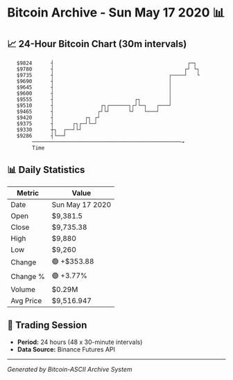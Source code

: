# Bitcoin Archive - Sun May 17 2020 📊

## 📈 24-Hour Bitcoin Chart (30m intervals)

```
   $9824      ┤                                           ┌─┐  
   $9780      ┤                                          ┌┘ └┐ 
   $9735      ┤                                     ┌────┘   └ 
   $9690      ┤                                     │          
   $9645      ┤                                     │          
   $9600      ┤                                     │          
   $9555      ┤                          ┌┐         │          
   $9510      ┤               ┌┐┌──────┐┌┘└─┐   ┌───┘          
   $9465      ┤              ┌┘└┘      └┘   └───┘              
   $9420      ┤          ┌┐ ┌┘                                 
   $9375      ┤      ┌┐┌─┘└─┘                                  
   $9330      ┼┐  ┌──┘└┘                                       
   $9286      ┤└──┘                                            
        ────────────────────────────────────────────────→
        Time
```

## 📊 Daily Statistics

| Metric | Value |
|--------|-------|
| Date | Sun May 17 2020 |
| Open | $9,381.5 |
| Close | $9,735.38 |
| High | $9,880 |
| Low | $9,260 |
| Change | 🟢 +$353.88 |
| Change % | 🟢 +3.77% |
| Volume | $0.29M |
| Avg Price | $9,516.947 |

## 📅 Trading Session

- **Period:** 24 hours (48 x 30-minute intervals)
- **Data Source:** Binance Futures API

---
*Generated by Bitcoin-ASCII Archive System*
